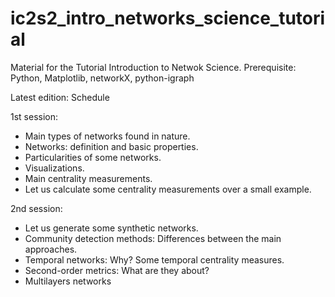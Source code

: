 # ic2s2_intro_networks_science_tutorial

Material for the Tutorial Introduction to Netwok Science.
Prerequisite: Python, Matplotlib, networkX, python-igraph

Latest edition: 
                                                       Schedule 

1st session: 
- Main types of networks found in nature.
- Networks: definition and basic properties.
- Particularities of some networks.
- Visualizations.
- Main centrality measurements.
- Let us calculate some centrality measurements over a small example.

2nd session:
- Let us generate some synthetic networks.
- Community detection methods: Differences between the main approaches.
- Temporal networks: Why? Some temporal centrality measures.
- Second-order metrics: What are they about?
- Multilayers networks
